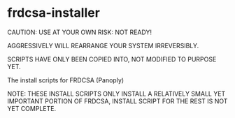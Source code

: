 # frdcsa-installer

CAUTION: USE AT YOUR OWN RISK: NOT READY!

AGGRESSIVELY WILL REARRANGE YOUR SYSTEM IRREVERSIBLY.

SCRIPTS HAVE ONLY BEEN COPIED INTO, NOT MODIFIED TO PURPOSE YET.

The install scripts for FRDCSA (Panoply)

NOTE: THESE INSTALL SCRIPTS ONLY INSTALL A RELATIVELY SMALL YET
IMPORTANT PORTION OF FRDCSA, INSTALL SCRIPT FOR THE REST IS NOT YET
COMPLETE.

